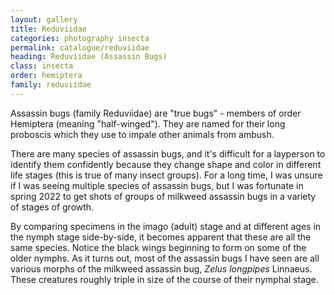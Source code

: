 ```yaml
---
layout: gallery
title: Reduviidae
categories: photography insecta
permalink: catalogue/reduviidae
heading: Reduviidae (Assassin Bugs)
class: insecta
order: hemiptera
family: reduviidae
---
```


Assassin bugs (family Reduviidae) are "true bugs" - members of order Hemiptera
(meaning "half-winged"). They are named for their long proboscis which they use
to impale other animals from ambush.

There are many species of assassin bugs, and it's difficult for a layperson to
identify them confidently because they change shape and color in different life
stages (this is true of many insect groups). For a long time, I was unsure if I
was seeing multiple species of assassin bugs, but I was fortunate in spring 2022
to get shots of groups of milkweed assassin bugs in a variety of stages of
growth.

By comparing specimens in the imago (adult) stage and at different ages in the nymph
stage side-by-side, it becomes apparent that these are all the same species.
Notice the black wings beginning to form on some of the older nymphs. As it
turns out, most of the assassin bugs I have seen are all various morphs of the
milkweed assassin bug, _Zelus longpipes_ Linnaeus. These creatures roughly
triple in size of the course of their nymphal stage.
